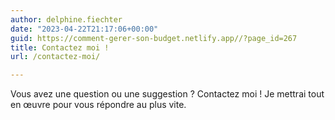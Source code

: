 ```yaml
---
author: delphine.fiechter
date: "2023-04-22T21:17:06+00:00"
guid: https://comment-gerer-son-budget.netlify.app//?page_id=267
title: Contactez moi !
url: /contactez-moi/

---
```

Vous avez une question ou une suggestion ? Contactez moi ! Je mettrai tout en œuvre pour vous répondre au plus vite.
